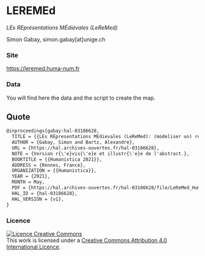 # LEREMEd

_LEs REprésentations MÉdiévales (LeReMed)_

Simon Gabay, simon.gabay[at]unige.ch

### Site

<a href="https://leremed.huma-num.fr" target="_blank">https://leremed.huma-num.fr</a>

### Data

You will find here the data and the script to create the map.

## Quote

```tex
@inproceedings{gabay:hal-03186628,
  TITLE = {{LEs REpresentations MEdievales (LeReMed): (modeliser un) repertoire de performances medievales}},
  AUTHOR = {Gabay, Simon and Bartz, Alexandre},
  URL = {https://hal.archives-ouvertes.fr/hal-03186628},
  NOTE = {Version r{\'e}vis{\'e}e et illustr{\'e}e de l'abstract.},
  BOOKTITLE = {{Humanistica 2021}},
  ADDRESS = {Rennes, France},
  ORGANIZATION = {{Humanistica}},
  YEAR = {2021},
  MONTH = May,
  PDF = {https://hal.archives-ouvertes.fr/hal-03186628/file/LeReMed_Humanistica2020.pdf},
  HAL_ID = {hal-03186628},
  HAL_VERSION = {v1},
}
```

### Licence

<a rel="license" href="http://creativecommons.org/licenses/by-sa/4.0/"><img alt="Licence Creative Commons" style="border-width:0" src="https://i.creativecommons.org/l/by-sa/4.0/88x31.png" /></a><br />This work is licensed under a <a rel="license" href="http://creativecommons.org/licenses/by-sa/4.0/">Creative Commons Attribution 4.0 International Licence</a>.
